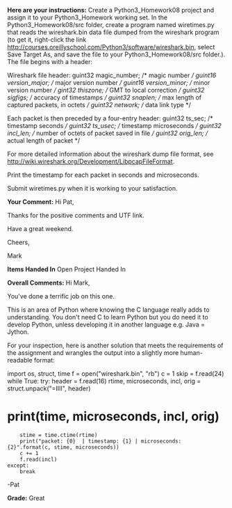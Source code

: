 ﻿**Here are your instructions:**
Create a Python3_Homework08 project and assign it to your Python3_Homework working set. In the Python3_Homework08/src folder, create a program named wiretimes.py that reads the wireshark.bin data file dumped from the wireshark program (to get it, right-click the link http://courses.oreillyschool.com/Python3/software/wireshark.bin, select Save Target As, and save the file to your Python3_Homework08/src folder.). The file begins with a header:

Wireshark file header:
 guint32 magic_number; /* magic number */
  guint16 version_major; /* major version number */
  guint16 version_minor; /* minor version number */
  gint32 thiszone; /* GMT to local correction */
  guint32 sigfigs; /* accuracy of timestamps */
  guint32 snaplen; /* max length of captured packets, in octets */
  guint32 network; /* data link type */

Each packet is then preceded by a four-entry header:
 guint32 ts_sec; /* timestamp seconds */
 guint32 ts_usec; /* timestamp microseconds */
 guint32 incl_len; /* number of octets of packet saved in file */
 guint32 orig_len; /* actual length of packet */

For more detailed information about the wireshark dump file format, see http://wiki.wireshark.org/Development/LibpcapFileFormat.

Print the timestamp for each packet in seconds and microseconds.

Submit wiretimes.py when it is working to your satisfaction.

**Your Comment:**
Hi Pat,

Thanks for the positive comments and UTF link.

Have a great weekend.

Cheers,

Mark

**Items Handed In**
Open Project Handed In

**Overall Comments:**
Hi Mark,

You've done a terrific job on this one.

This is an area of Python where knowing the C language really adds to understanding.  You don't need C to learn Python but you do need it to develop Python, unless developing it in another language e.g. Java = Jython.

For your inspection, here is another solution that meets the requirements of the assignment and wrangles the output into a slightly more human-readable format:

import os, struct, time
f = open("wireshark.bin", "rb")
c = 1
skip = f.read(24)
while True:
    try:
        header = f.read(16)
        rtime, microseconds, incl, orig = struct.unpack("=IIII", header)
#        print(time, microseconds, incl, orig)
        stime = time.ctime(rtime)
        print("packet: {0}  | timestamp: {1} | microseconds: {2}".format(c, stime, microseconds))
        c += 1
        f.read(incl)
    except:
        break

-Pat

**Grade:**
Great
